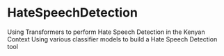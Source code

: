 # HateSpeechDetection
Using Transformers to perform Hate Speech Detection in the Kenyan Context
Using various classifier models to build a Hate Speech Detection tool
